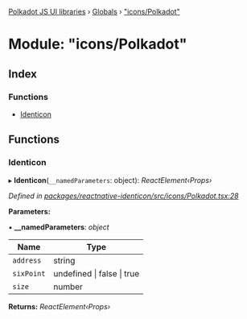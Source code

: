 [Polkadot JS UI libraries](../README.md) › [Globals](../globals.md) › ["icons/Polkadot"](_icons_polkadot_.md)

# Module: "icons/Polkadot"

## Index

### Functions

* [Identicon](_icons_polkadot_.md#identicon)

## Functions

###  Identicon

▸ **Identicon**(`__namedParameters`: object): *ReactElement‹Props›*

*Defined in [packages/reactnative-identicon/src/icons/Polkadot.tsx:28](https://github.com/polkadot-js/ui/blob/b2ba6aa7/packages/reactnative-identicon/src/icons/Polkadot.tsx#L28)*

**Parameters:**

▪ **__namedParameters**: *object*

Name | Type |
------ | ------ |
`address` | string |
`sixPoint` | undefined &#124; false &#124; true |
`size` | number |

**Returns:** *ReactElement‹Props›*

